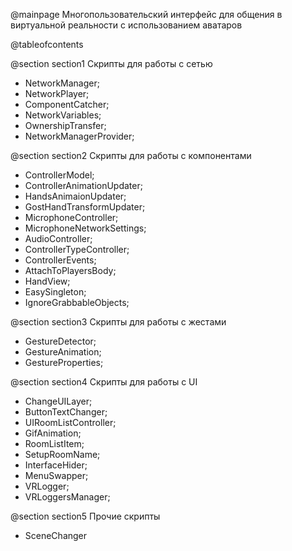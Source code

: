 @mainpage Многопользовательский интерфейс для общения в виртуальной реальности с использованием аватаров

@tableofcontents

@section section1 Скрипты для работы с сетью

- NetworkManager;
- NetworkPlayer;
- ComponentCatcher;
- NetworkVariables;
- OwnershipTransfer;
- NetworkManagerProvider;

@section section2 Скрипты для работы с компонентами

- ControllerModel;
- ControllerAnimationUpdater;
- HandsAnimaionUpdater;
- GostHandTransformUpdater;
- MicrophoneController;
- MicrophoneNetworkSettings;
- AudioController;
- ControllerTypeController;
- ControllerEvents;
- AttachToPlayersBody;
- HandView;
- EasySingleton;
- IgnoreGrabbableObjects;

@section section3 Скрипты для работы с жестами

- GestureDetector;
- GestureAnimation;
- GestureProperties;

@section section4 Скрипты для работы с UI

- ChangeUILayer;
- ButtonTextChanger;
- UIRoomListController;
- GifAnimation;
- RoomListItem;
- SetupRoomName;
- InterfaceHider;
- MenuSwapper;
- VRLogger;
- VRLoggersManager;

@section section5 Прочие скрипты

- SceneChanger
